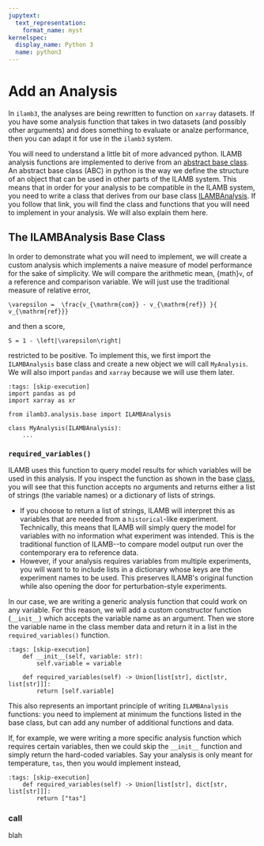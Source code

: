```yaml
---
jupytext:
  text_representation:
    format_name: myst
kernelspec:
  display_name: Python 3
  name: python3
---
```


# Add an Analysis

In `ilamb3`, the analyses are being rewritten to function on `xarray` datasets. If you have some analysis function that takes in two datasets (and possibly other arguments) and does something to evaluate or analze performance, then you can adapt it for use in the `ilamb3` system.

You will need to understand a little bit of more advanced python. ILAMB analysis functions are implemented to derive from an [abstract base class](https://docs.python.org/3/glossary.html#term-abstract-base-class). An abstract base class (ABC) in python is the way we define the structure of an object that can be used in other parts of the ILAMB system. This means that in order for your analysis to be compatible in the ILAMB system, you need to write a class that derives from our base class [ILAMBAnalysis](https://github.com/rubisco-sfa/ilamb3/blob/main/ilamb3/analysis/base.py). If you follow that link, you will find the class and functions that you will need to implement in your analysis. We will also explain them here.

## The ILAMBAnalysis Base Class

In order to demonstrate what you will need to implement, we will create a custom analysis which implements a naive measure of model performance for the sake of simplicity. We will compare the arithmetic mean, {math}`v`, of a reference and comparison variable. We will just use the traditional measure of relative error,

```{math}
\varepsilon =  \frac{v_{\mathrm{com}} - v_{\mathrm{ref}} }{ v_{\mathrm{ref}}}
```

and then a score,

```{math}
S = 1 - \left|\varepsilon\right|
```

restricted to be positive. To implement this, we first import the `ILAMBAnalysis` base class and create a new object we will call `MyAnalysis`. We will also import `pandas` and `xarray` because we will use them later.

```{code-cell}
:tags: [skip-execution]
import pandas as pd
import xarray as xr

from ilamb3.analysis.base import ILAMBAnalysis

class MyAnalysis(ILAMBAnalysis):
    ...
```

### `required_variables()`

ILAMB uses this function to query model results for which variables will be used in this analysis. If you inspect the function as shown in the base [class](https://github.com/rubisco-sfa/ilamb3/blob/main/ilamb3/analysis/base.py#L19), you will see that this function accepts no arguments and returns either a list of strings (the variable names) or a dictionary of lists of strings.

- If you choose to return a list of strings, ILAMB will interpret this as variables that are needed from a `historical`-like experiment. Technically, this means that ILAMB will simply query the model for variables with no information what experiment was intended. This is the traditional function of ILAMB--to compare model output run over the contemporary era to reference data.
- However, if your analysis requires variables from multiple experiments, you will want to to include lists in a dictionary whose keys are the experiment names to be used. This preserves ILAMB's original function while also opening the door for perturbation-style experiments.

In our case, we are writing a generic analysis function that could work on any variable. For this reason, we will add a custom constructor function (`__init__`) which accepts the variable name as an argument. Then we store the variable name in the class member data and return it in a list in the `required_variables()` function.

```{code-cell}
:tags: [skip-execution]
    def __init__(self, variable: str):
        self.variable = variable

    def required_variables(self) -> Union[list[str], dict[str, list[str]]]:
        return [self.variable]
```

This also represents an important principle of writing `ILAMBAnalysis` functions: you need to implement at minimum the functions listed in the base class, but can add any number of additional functions and data.

If, for example, we were writing a more specific analysis function which requires certain variables, then we could skip the `__init__` function and simply return the hard-coded variables. Say your analysis is only meant for temperature, `tas`, then you would implement instead,

```{code-cell}
:tags: [skip-execution]
    def required_variables(self) -> Union[list[str], dict[str, list[str]]]:
        return ["tas"]
```

### __call__

blah
